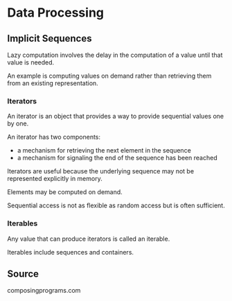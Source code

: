 # Data Processing

## Implicit Sequences

Lazy computation involves the delay in the computation of a value until that value is needed. 

An example is computing values on demand rather than retrieving them from an existing representation.

### Iterators

An iterator is an object that provides a way to provide sequential values one by one.

An iterator has two components:
- a mechanism for retrieving the next element in the sequence
- a mechanism for signaling the end of the sequence has been reached

Iterators are useful because the underlying sequence may not be represented explicitly in memory.

Elements may be computed on demand.

Sequential access is not as flexible as random access but is often sufficient.

### Iterables

Any value that can produce iterators is called an iterable.

Iterables include sequences and containers.



## Source

composingprograms.com
